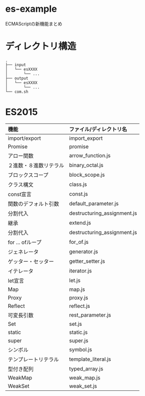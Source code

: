 # es-example
ECMAScriptの新機能まとめ

# ディレクトリ構造

```
.
├── input
│   └── esXXXX
│       └── ...
├── output
│   └── esXXXX
│       └── ...
└── com.sh

```

# ES2015

|機能|ファイル/ディレクトリ名|
|:--|:--|
|import/export|import_export|
|Promise|promise|
|アロー関数|arrow_function.js|
|２進数・８進数リテラル|binary_octal.js|
|ブロックスコープ|block_scope.js|
|クラス構文|class.js|
|const宣言|const.js|
|関数のデフォルト引数|default_parameter.js|
|分割代入|destructuring_assignment.js|
|継承|extend.js|
|分割代入|destructuring_assignment.js|
|for ... ofループ|for_of.js|
|ジェネレータ|generator.js|
|ゲッター・セッター|getter_setter.js|
|イテレータ|iterator.js|
|let宣言|let.js|
|Map|map.js|
|Proxy|proxy.js|
|Reflect|reflect.js|
|可変長引数|rest_parameter.js|
|Set|set.js|
|static|static.js|
|super|super.js|
|シンボル|symbol.js|
|テンプレートリテラル|template_literal.js|
|型付き配列|typed_array.js|
|WeakMap|weak_map.js|
|WeakSet|weak_set.js|
